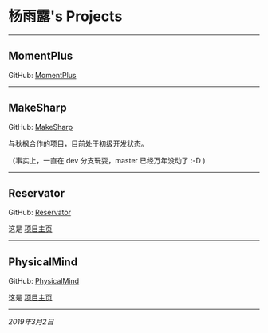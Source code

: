 # 杨雨露's Projects

---

## MomentPlus

GitHub: [MomentPlus](https://github.com/tanpero/MomentPlus/)

---

## MakeSharp

GitHub: [MakeSharp](https://github.com/tanpero-project/MakeSharp/)

与[秋枫](https://github.com/qiufeng54321)合作的项目，目前处于初级开发状态。

（事实上，一直在 dev 分支玩耍，master 已经万年没动了 :-D  )

---

## Reservator

GitHub: [Reservator](https://github.com/tanpero/Reservator/)

这是 [项目主页](reservator-project) 

---

## PhysicalMind

GitHub: [PhysicalMind](https://github.com/tanpero/PhysicalMind/)

这是 [项目主页](physicalmind-project)

---



*2019年3月2日*

